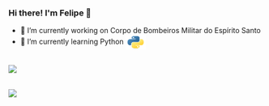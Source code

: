 ### Hi there! I'm Felipe 👋

- 🔭 I’m currently working on Corpo de Bombeiros Militar do Espírito Santo
- 🌱 I’m currently learning Python <img align="center" alt="Rafa-Python" height="30" width="40" src="https://raw.githubusercontent.com/devicons/devicon/master/icons/python/python-original.svg">

##

<div align="left">
  <a href="https://github.com/felipebgoncalves"> 
  <img height="150em" src="https://github-readme-stats.vercel.app/api?username=felipebgoncalves&show_icons=true&theme=dark&include_all_commits=true&count_private=true"/>
  
</div>



##

<div>
  <a href="https://www.linkedin.com/in/felipebgoncalves" target="_blank"><img src="https://img.shields.io/badge/-LinkedIn-%230077B5?style=for-the-badge&logo=linkedin&logoColor=white" target="_blank"></a>
</div>



<!--
<img height="150em" src="https://github-readme-stats.vercel.app/api/top-langs/?username=felipebgoncalves&layout=compact&langs_count=7&theme=dark"/>
-->

